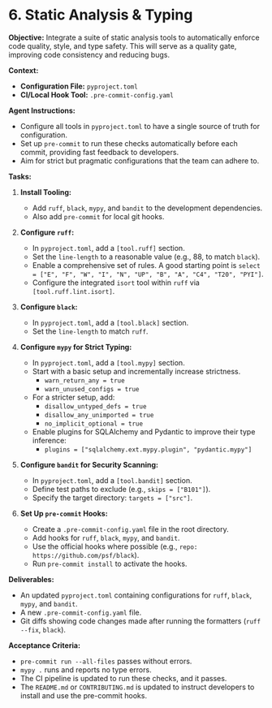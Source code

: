 # 6. Static Analysis & Typing

**Objective:**
Integrate a suite of static analysis tools to automatically enforce code quality, style, and type safety. This will serve as a quality gate, improving code consistency and reducing bugs.

**Context:**
- **Configuration File:** `pyproject.toml`
- **CI/Local Hook Tool:** `.pre-commit-config.yaml`

**Agent Instructions:**
-   Configure all tools in `pyproject.toml` to have a single source of truth for configuration.
-   Set up `pre-commit` to run these checks automatically before each commit, providing fast feedback to developers.
-   Aim for strict but pragmatic configurations that the team can adhere to.

**Tasks:**

1.  **Install Tooling:**
    -   Add `ruff`, `black`, `mypy`, and `bandit` to the development dependencies.
    -   Also add `pre-commit` for local git hooks.

2.  **Configure `ruff`:**
    -   In `pyproject.toml`, add a `[tool.ruff]` section.
    -   Set the `line-length` to a reasonable value (e.g., 88, to match `black`).
    -   Enable a comprehensive set of rules. A good starting point is `select = ["E", "F", "W", "I", "N", "UP", "B", "A", "C4", "T20", "PYI"]`.
    -   Configure the integrated `isort` tool within `ruff` via `[tool.ruff.lint.isort]`.

3.  **Configure `black`:**
    -   In `pyproject.toml`, add a `[tool.black]` section.
    -   Set the `line-length` to match `ruff`.

4.  **Configure `mypy` for Strict Typing:**
    -   In `pyproject.toml`, add a `[tool.mypy]` section.
    -   Start with a basic setup and incrementally increase strictness.
        -   `warn_return_any = true`
        -   `warn_unused_configs = true`
    -   For a stricter setup, add:
        -   `disallow_untyped_defs = true`
        -   `disallow_any_unimported = true`
        -   `no_implicit_optional = true`
    -   Enable plugins for SQLAlchemy and Pydantic to improve their type inference:
        -   `plugins = ["sqlalchemy.ext.mypy.plugin", "pydantic.mypy"]`

5.  **Configure `bandit` for Security Scanning:**
    -   In `pyproject.toml`, add a `[tool.bandit]` section.
    -   Define test paths to exclude (e.g., `skips = ["B101"]`).
    -   Specify the target directory: `targets = ["src"]`.

6.  **Set Up `pre-commit` Hooks:**
    -   Create a `.pre-commit-config.yaml` file in the root directory.
    -   Add hooks for `ruff`, `black`, `mypy`, and `bandit`.
    -   Use the official hooks where possible (e.g., `repo: https://github.com/psf/black`).
    -   Run `pre-commit install` to activate the hooks.

**Deliverables:**
-   An updated `pyproject.toml` containing configurations for `ruff`, `black`, `mypy`, and `bandit`.
-   A new `.pre-commit-config.yaml` file.
-   Git diffs showing code changes made after running the formatters (`ruff --fix`, `black`).

**Acceptance Criteria:**
-   `pre-commit run --all-files` passes without errors.
-   `mypy .` runs and reports no type errors.
-   The CI pipeline is updated to run these checks, and it passes.
-   The `README.md` or `CONTRIBUTING.md` is updated to instruct developers to install and use the pre-commit hooks.
